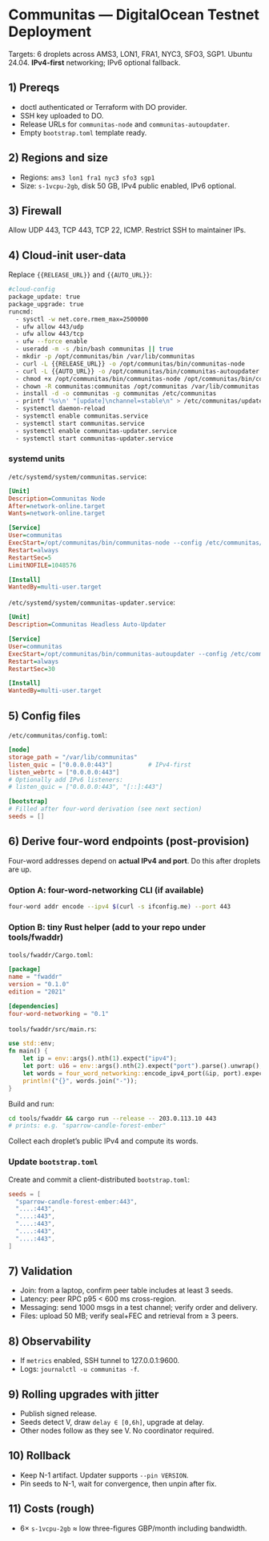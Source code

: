 # Communitas — DigitalOcean Testnet Deployment

Targets: 6 droplets across AMS3, LON1, FRA1, NYC3, SFO3, SGP1. Ubuntu 24.04. **IPv4-first** networking; IPv6 optional fallback.

## 1) Prereqs
- doctl authenticated or Terraform with DO provider.
- SSH key uploaded to DO.
- Release URLs for `communitas-node` and `communitas-autoupdater`.
- Empty `bootstrap.toml` template ready.

## 2) Regions and size
- Regions: `ams3 lon1 fra1 nyc3 sfo3 sgp1`
- Size: `s-1vcpu-2gb`, disk 50 GB, IPv4 public enabled, IPv6 optional.

## 3) Firewall
Allow UDP 443, TCP 443, TCP 22, ICMP. Restrict SSH to maintainer IPs.

## 4) Cloud-init user-data
Replace `{{RELEASE_URL}}` and `{{AUTO_URL}}`:
```bash
#cloud-config
package_update: true
package_upgrade: true
runcmd:
  - sysctl -w net.core.rmem_max=2500000
  - ufw allow 443/udp
  - ufw allow 443/tcp
  - ufw --force enable
  - useradd -m -s /bin/bash communitas || true
  - mkdir -p /opt/communitas/bin /var/lib/communitas
  - curl -L {{RELEASE_URL}} -o /opt/communitas/bin/communitas-node
  - curl -L {{AUTO_URL}} -o /opt/communitas/bin/communitas-autoupdater
  - chmod +x /opt/communitas/bin/communitas-node /opt/communitas/bin/communitas-autoupdater
  - chown -R communitas:communitas /opt/communitas /var/lib/communitas
  - install -d -o communitas -g communitas /etc/communitas
  - printf '%s\n' "[update]\nchannel=stable\n" > /etc/communitas/update.toml
  - systemctl daemon-reload
  - systemctl enable communitas.service
  - systemctl start communitas.service
  - systemctl enable communitas-updater.service
  - systemctl start communitas-updater.service
```

### systemd units
`/etc/systemd/system/communitas.service`:
```ini
[Unit]
Description=Communitas Node
After=network-online.target
Wants=network-online.target

[Service]
User=communitas
ExecStart=/opt/communitas/bin/communitas-node --config /etc/communitas/config.toml
Restart=always
RestartSec=5
LimitNOFILE=1048576

[Install]
WantedBy=multi-user.target
```

`/etc/systemd/system/communitas-updater.service`:
```ini
[Unit]
Description=Communitas Headless Auto-Updater

[Service]
User=communitas
ExecStart=/opt/communitas/bin/communitas-autoupdater --config /etc/communitas/update.toml
Restart=always
RestartSec=30

[Install]
WantedBy=multi-user.target
```

## 5) Config files
`/etc/communitas/config.toml`:
```toml
[node]
storage_path = "/var/lib/communitas"
listen_quic = ["0.0.0.0:443"]          # IPv4-first
listen_webrtc = ["0.0.0.0:443"]
# Optionally add IPv6 listeners:
# listen_quic = ["0.0.0.0:443", "[::]:443"]

[bootstrap]
# Filled after four-word derivation (see next section)
seeds = []
```

## 6) Derive four-word endpoints (post-provision)
Four-word addresses depend on **actual IPv4 and port**. Do this after droplets are up.

### Option A: four-word-networking CLI (if available)
```bash
four-word addr encode --ipv4 $(curl -s ifconfig.me) --port 443
```

### Option B: tiny Rust helper (add to your repo under tools/fwaddr)
`tools/fwaddr/Cargo.toml`:
```toml
[package]
name = "fwaddr"
version = "0.1.0"
edition = "2021"

[dependencies]
four-word-networking = "0.1"
```

`tools/fwaddr/src/main.rs`:
```rust
use std::env;
fn main() {
    let ip = env::args().nth(1).expect("ipv4");
    let port: u16 = env::args().nth(2).expect("port").parse().unwrap();
    let words = four_word_networking::encode_ipv4_port(&ip, port).expect("encode");
    println!("{}", words.join("-"));
}
```

Build and run:
```bash
cd tools/fwaddr && cargo run --release -- 203.0.113.10 443
# prints: e.g. "sparrow-candle-forest-ember"
```

Collect each droplet’s public IPv4 and compute its words.

### Update `bootstrap.toml`
Create and commit a client-distributed `bootstrap.toml`:
```toml
seeds = [
  "sparrow-candle-forest-ember:443",
  "....:443",
  "....:443",
  "....:443",
  "....:443",
  "....:443",
]
```

## 7) Validation
- Join: from a laptop, confirm peer table includes at least 3 seeds.
- Latency: peer RPC p95 < 600 ms cross-region.
- Messaging: send 1000 msgs in a test channel; verify order and delivery.
- Files: upload 50 MB; verify seal+FEC and retrieval from ≥ 3 peers.

## 8) Observability
- If `metrics` enabled, SSH tunnel to 127.0.0.1:9600.
- Logs: `journalctl -u communitas -f`.

## 9) Rolling upgrades with jitter
- Publish signed release.
- Seeds detect V, draw `delay ∈ [0,6h]`, upgrade at delay.
- Other nodes follow as they see V. No coordinator required.

## 10) Rollback
- Keep N-1 artifact. Updater supports `--pin VERSION`.
- Pin seeds to N-1, wait for convergence, then unpin after fix.

## 11) Costs (rough)
- 6× `s-1vcpu-2gb` ≈ low three-figures GBP/month including bandwidth.
